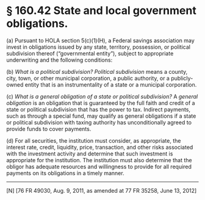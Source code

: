 # § 160.42   State and local government obligations.

(a) Pursuant to HOLA section 5(c)(1)(H), a Federal savings association may invest in obligations issued by any state, territory, possession, or political subdivision thereof (“governmental entity”), subject to appropriate underwriting and the following conditions:


(b) *What is a political subdivision? Political subdivision* means a county, city, town, or other municipal corporation, a public authority, or a publicly-owned entity that is an instrumentality of a state or a municipal corporation.


(c) *What is a general obligation of a state or political subdivision?* A *general obligation* is an obligation that is guaranteed by the full faith and credit of a state or political subdivision that has the power to tax. Indirect payments, such as through a special fund, may qualify as general obligations if a state or political subdivision with taxing authority has unconditionally agreed to provide funds to cover payments.


(d) For all securities, the institution must consider, as appropriate, the interest rate, credit, liquidity, price, transaction, and other risks associated with the investment activity and determine that such investment is appropriate for the institution. The institution must also determine that the obligor has adequate resources and willingness to provide for all required payments on its obligations in a timely manner.



---

[N] [76 FR 49030, Aug. 9, 2011, as amended at 77 FR 35258, June 13, 2012]




